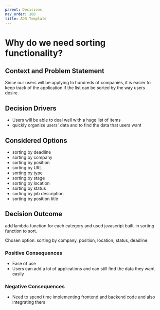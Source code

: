 ```yaml
---
parent: Decisions
nav_order: 100
title: ADR Template
---
```


# Why do we need sorting functionality?

## Context and Problem Statement

Since our users will be applying to hundreds of companies, it is easier to keep track of the application if the list can be sorted by the way users desire. 

<!-- This is an optional element. Feel free to remove. -->
## Decision Drivers

* Users will be able to deal well with a huge list of items
* quickly organize users' data and to find the data that users want

## Considered Options

* sorting by deadline
* sorting by company
* sorting by position
* sorting by URL
* sorting by type
* sorting by stage
* sorting by location
* sorting by status
* sorting by job description
* sorting by position title

## Decision Outcome
add lambda function for each category and used javascript built-in sorting function to sort. 

Chosen option: sorting by company, position, location, status, deadline

### Positive Consequences

* Ease of use
* Users can add a lot of applications and can still find the data they want easily

### Negative Consequences

* Need to spend time implementing frontend and backend code and also integrating them
